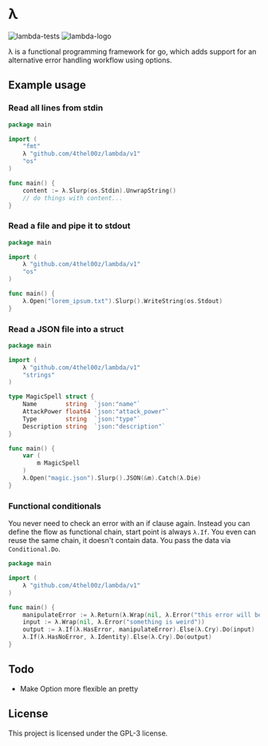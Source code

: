 # λ

![lambda-tests](https://github.com/4thel00z/lambda/workflows/Test/badge.svg)
![lambda-logo](https://media.githubusercontent.com/media/4thel00z/lambda/master/logo.png)

λ is a functional programming framework for go, which adds support for an alternative error handling workflow using options.

## Example usage


### Read all lines from stdin

```go
package main

import (
	"fmt"
	λ "github.com/4thel00z/lambda/v1"
	"os"
)

func main() {
	content := λ.Slurp(os.Stdin).UnwrapString()
	// do things with content...
}


```

### Read a file and pipe it to stdout

```go
package main

import (
	λ "github.com/4thel00z/lambda/v1"
	"os"
)

func main() {
	λ.Open("lorem_ipsum.txt").Slurp().WriteString(os.Stdout)
}
```

### Read a JSON file into a struct

```go
package main

import (
	λ "github.com/4thel00z/lambda/v1"
	"strings"
)

type MagicSpell struct {
	Name        string  `json:"name"`
	AttackPower float64 `json:"attack_power"`
	Type        string  `json:"type"`
	Description string  `json:"description"`
}

func main() {
	var (
		m MagicSpell
	)
	λ.Open("magic.json").Slurp().JSON(&m).Catch(λ.Die)
}

```

### Functional conditionals

You never need to check an error with an if clause again. Instead you can define the flow as functional chain,
start point is always `λ.If`.
You even can reuse the same chain, it doesn't contain data. You pass the data via `Conditional.Do`.

```go
package main

import (
	λ "github.com/4thel00z/lambda/v1"
)

func main() {
	manipulateError := λ.Return(λ.Wrap(nil, λ.Error("this error will be thrown")))
	input := λ.Wrap(nil, λ.Error("something is weird"))
	output := λ.If(λ.HasError, manipulateError).Else(λ.Cry).Do(input)
	λ.If(λ.HasNoError, λ.Identity).Else(λ.Cry).Do(output)
}

```

## Todo

* Make Option more flexible an pretty

## License

This project is licensed under the GPL-3 license.
